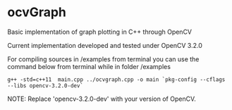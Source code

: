 # ocvGraph
Basic implementation of graph plotting in C++ through OpenCV

Current implementation developed and tested under OpenCV 3.2.0

For compiling sources in /examples from terminal you can use the command below from terminal while in folder /examples

`` g++ -std=c++11  main.cpp ../ocvgraph.cpp -o main `pkg-config --cflags --libs opencv-3.2.0-dev` ``

NOTE: Replace 'opencv-3.2.0-dev' with your version of OpenCV.

